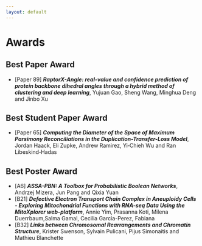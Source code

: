 ```yaml
---
layout: default
---
```

# Awards

## Best Paper Award

* [Paper 89] __*RaptorX-Angle: real-value and confidence prediction of protein backbone dihedral angles through a hybrid method of clustering and deep learning*__, Yujuan Gao, Sheng Wang, Minghua Deng and Jinbo Xu

## Best Student Paper Award

* [Paper 65] __*Computing the Diameter of the Space of Maximum Parsimony Reconciliations in the Duplication-Transfer-Loss Model*__, Jordan Haack, Eli Zupke, Andrew Ramirez, Yi‐Chieh Wu and Ran Libeskind‐Hadas

## Best Poster Award

* [A6] __*ASSA-PBN: A Toolbox for Probabilistic Boolean Networks*__, Andrzej Mizera, Jun Pang and Qixia Yuan
* [B21] __*Defective Electron Transport Chain Complex in Aneuploidy Cells - Exploring Mitochondrial Functions with RNA-seq Data Using the MitoXplorer web-platform*__, Annie Yim, Prasanna Koti, Milena Duerrbaum,Salma Gamal, Cecilia Garcia-Perez, Fabiana
* [B32] __*Links between Chromosomal Rearrangements and Chromatin Structure*__, Krister Swenson, Sylvain Pulicani, Pijus Simonaitis and Mathieu Blanchette
